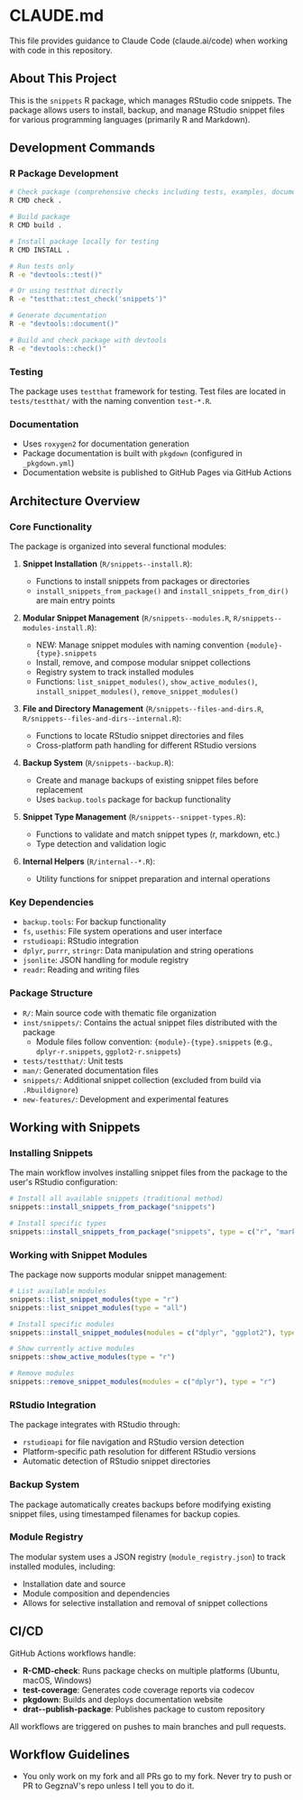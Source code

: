 # CLAUDE.md

This file provides guidance to Claude Code (claude.ai/code) when working with code in this repository.

## About This Project

This is the `snippets` R package, which manages RStudio code snippets. The package allows users to install, backup, and manage RStudio snippet files for various programming languages (primarily R and Markdown).

## Development Commands

### R Package Development
```bash
# Check package (comprehensive checks including tests, examples, documentation)
R CMD check .

# Build package
R CMD build .

# Install package locally for testing
R CMD INSTALL .

# Run tests only
R -e "devtools::test()"

# Or using testthat directly
R -e "testthat::test_check('snippets')"

# Generate documentation
R -e "devtools::document()"

# Build and check package with devtools
R -e "devtools::check()"
```

### Testing
The package uses `testthat` framework for testing. Test files are located in `tests/testthat/` with the naming convention `test-*.R`.

### Documentation
- Uses `roxygen2` for documentation generation
- Package documentation is built with `pkgdown` (configured in `_pkgdown.yml`)
- Documentation website is published to GitHub Pages via GitHub Actions

## Architecture Overview

### Core Functionality
The package is organized into several functional modules:

1. **Snippet Installation** (`R/snippets--install.R`): 
   - Functions to install snippets from packages or directories
   - `install_snippets_from_package()` and `install_snippets_from_dir()` are main entry points

2. **Modular Snippet Management** (`R/snippets--modules.R`, `R/snippets--modules-install.R`):
   - NEW: Manage snippet modules with naming convention `{module}-{type}.snippets`
   - Install, remove, and compose modular snippet collections
   - Registry system to track installed modules
   - Functions: `list_snippet_modules()`, `show_active_modules()`, `install_snippet_modules()`, `remove_snippet_modules()`

3. **File and Directory Management** (`R/snippets--files-and-dirs.R`, `R/snippets--files-and-dirs--internal.R`):
   - Functions to locate RStudio snippet directories and files
   - Cross-platform path handling for different RStudio versions

4. **Backup System** (`R/snippets--backup.R`):
   - Create and manage backups of existing snippet files before replacement
   - Uses `backup.tools` package for backup functionality

5. **Snippet Type Management** (`R/snippets--snippet-types.R`):
   - Functions to validate and match snippet types (r, markdown, etc.)
   - Type detection and validation logic

6. **Internal Helpers** (`R/internal--*.R`):
   - Utility functions for snippet preparation and internal operations

### Key Dependencies
- `backup.tools`: For backup functionality
- `fs`, `usethis`: File system operations and user interface
- `rstudioapi`: RStudio integration
- `dplyr`, `purrr`, `stringr`: Data manipulation and string operations
- `jsonlite`: JSON handling for module registry
- `readr`: Reading and writing files

### Package Structure
- `R/`: Main source code with thematic file organization
- `inst/snippets/`: Contains the actual snippet files distributed with the package
  - Module files follow convention: `{module}-{type}.snippets` (e.g., `dplyr-r.snippets`, `ggplot2-r.snippets`)
- `tests/testthat/`: Unit tests
- `man/`: Generated documentation files
- `snippets/`: Additional snippet collection (excluded from build via `.Rbuildignore`)
- `new-features/`: Development and experimental features

## Working with Snippets

### Installing Snippets
The main workflow involves installing snippet files from the package to the user's RStudio configuration:

```r
# Install all available snippets (traditional method)
snippets::install_snippets_from_package("snippets")

# Install specific types
snippets::install_snippets_from_package("snippets", type = c("r", "markdown"))
```

### Working with Snippet Modules
The package now supports modular snippet management:

```r
# List available modules
snippets::list_snippet_modules(type = "r")
snippets::list_snippet_modules(type = "all")

# Install specific modules
snippets::install_snippet_modules(modules = c("dplyr", "ggplot2"), type = "r")

# Show currently active modules
snippets::show_active_modules(type = "r")

# Remove modules
snippets::remove_snippet_modules(modules = c("dplyr"), type = "r")
```

### RStudio Integration
The package integrates with RStudio through:
- `rstudioapi` for file navigation and RStudio version detection
- Platform-specific path resolution for different RStudio versions
- Automatic detection of RStudio snippet directories

### Backup System
The package automatically creates backups before modifying existing snippet files, using timestamped filenames for backup copies.

### Module Registry
The modular system uses a JSON registry (`module_registry.json`) to track installed modules, including:
- Installation date and source
- Module composition and dependencies
- Allows for selective installation and removal of snippet collections

## CI/CD

GitHub Actions workflows handle:
- **R-CMD-check**: Runs package checks on multiple platforms (Ubuntu, macOS, Windows)
- **test-coverage**: Generates code coverage reports via codecov
- **pkgdown**: Builds and deploys documentation website
- **drat--publish-package**: Publishes package to custom repository

All workflows are triggered on pushes to main branches and pull requests.

## Workflow Guidelines

- You only work on my fork and all PRs go to my fork. Never try to push or PR to GegznaV's repo unless I tell you to do it.
